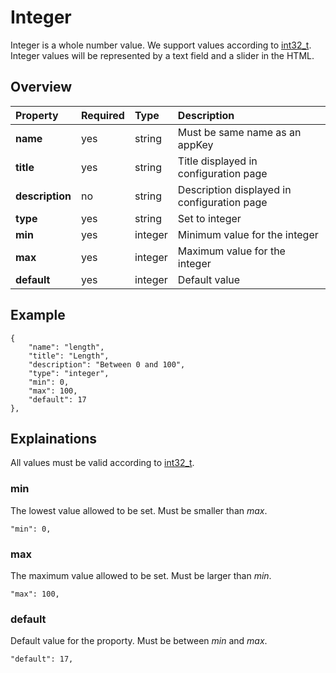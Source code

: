 # Integer #
Integer is a whole number value. We support values according to [int32\_t](http://pubs.opengroup.org/onlinepubs/9699919799/basedefs/stdint.h.html#tag_13_47_03_02). Integer values will be represented by a text field and a slider in the HTML.

## Overview ##
| **Property** | **Required** | **Type** | **Description** |
|:-------------|:-------------|:---------|:----------------|
| **name**     | yes          | string   | Must be same name as an appKey |
| **title**    | yes          | string   | Title displayed in configuration page |
| **description** | no           | string   | Description displayed in configuration page |
| **type**     | yes          | string   | Set to integer  |
| **min**      | yes          | integer  | Minimum value for the integer |
| **max**      | yes          | integer  | Maximum value for the integer |
| **default**  | yes          | integer  | Default value   |

## Example ##
```
{
	"name": "length",
	"title": "Length",
	"description": "Between 0 and 100",
	"type": "integer",
	"min": 0,
	"max": 100,
	"default": 17
},
```

## Explainations ##
All values must be valid according to [int32\_t](http://pubs.opengroup.org/onlinepubs/9699919799/basedefs/stdint.h.html#tag_13_47_03_02).

### min ###
The lowest value allowed to be set. Must be smaller than _max_.

```
"min": 0,
```

### max ###
The maximum value allowed to be set. Must be larger than _min_.

```
"max": 100,
```

### default ###
Default value for the proporty. Must be between _min_ and _max_.

```
"default": 17,
```